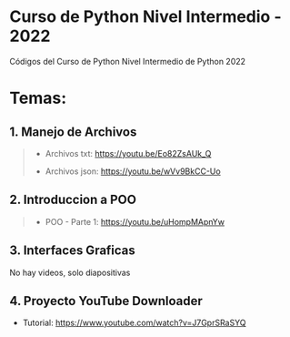 # Curso de Python Nivel Intermedio - 2022
Códigos del Curso de Python Nivel Intermedio de Python 2022

# Temas:
## 1. Manejo de Archivos
> * Archivos txt: https://youtu.be/Eo82ZsAUk_Q
> 
> * Archivos json: https://youtu.be/wVv9BkCC-Uo

## 2. Introduccion a POO
> * POO - Parte 1: https://youtu.be/uHompMApnYw
> 
## 3. Interfaces Graficas
No hay videos, solo diapositivas

## 4. Proyecto YouTube Downloader
* Tutorial: https://www.youtube.com/watch?v=J7GprSRaSYQ
